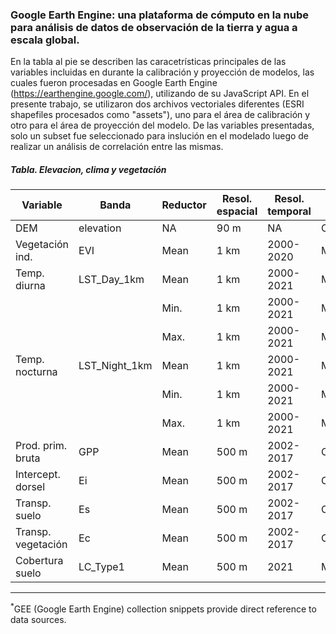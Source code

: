 ### Google Earth Engine:  una plataforma de cómputo en la nube para análisis de datos de observación de la tierra y agua a escala global. 

En la tabla al pie se describen las caracetrísticas principales de las variables incluidas en durante la calibración y proyección de modelos, las cuales fueron procesadas en Google Earth Engine (https://earthengine.google.com/), utilizando de su JavaScript API. En el presente trabajo, se utilizaron dos archivos vectoriales diferentes (ESRI shapefiles procesados como "assets"), uno para el área de calibración y otro para el área de proyección del modelo. De las variables presentadas, solo un subset fue seleccionado para inslución en el modelado luego de realizar un análisis de correlación entre las mismas.   

##### Tabla. Elevacion, clima y vegetación 

|Variable          |Banda           |Reductor      |Resol. espacial|Resol. temporal |GEE snippet<sup>*</sup> |   
|------------------|-----------------|-------------| --------------|--------------- |----------------------- |
|DEM               |elevation        |NA           |90 m           |NA              |CGIAR/SRTM90_V4         |
|Vegetación ind.   |EVI              |Mean         |1 km           |2000-2020       |MODIS/006/MOD13A2       |    |Precip. global    |precipitationCal |Anual mean   |0.1 deg.       |2000-2021	      |NASA/GPM_L3/IMERG_V07   |    
|Temp. diurna      |LST_Day_1km      |Mean         |1 km           |2000-2021       |MODIS/006/MOD11A1       |
|                  |                 |Min.         |1 km           |2000-2021       |MODIS/006/MOD11A1       |
|                  |                 |Max.         |1 km           |2000-2021       |MODIS/006/MOD11A1       |
|Temp. nocturna    |LST_Night_1km    |Mean         |1 km           |2000-2021       |MODIS/006/MOD11A1       |
|                  |                 |Min.         |1 km           |2000-2021       |MODIS/006/MOD11A1       |
|                  |                 |Max.         |1 km           |2000-2021       |MODIS/006/MOD11A1       |
|Prod. prim. bruta |GPP              |Mean         |500 m          |2002-2017       |CAS/IGSNRR/PML/V2       |
|Intercept. dorsel |Ei               |Mean         |500 m          |2002-2017       |CAS/IGSNRR/PML/V2       |
|Transp. suelo     |Es               |Mean         |500 m          |2002-2017       |CAS/IGSNRR/PML/V2       |
|Transp. vegetación|Ec               |Mean         |500 m          |2002-2017       |CAS/IGSNRR/PML/V2       |
|Cobertura suelo   |LC_Type1         |Mean         |500 m          |2021            |MODIS/061/MCD12Q1       |

***
<sup>*</sup>GEE (Google Earth Engine) collection snippets provide direct reference to data sources.  
 
